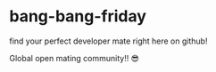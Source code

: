# bang-bang-friday
find your perfect developer mate right here on github!



Global open mating community!! 😎
